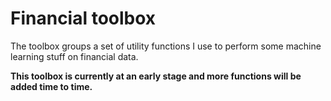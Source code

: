 # Financial toolbox

The toolbox groups a set of utility functions I use to perform some machine learning stuff on financial data.

__This toolbox is currently at an early stage and more functions will be added time to time.__
